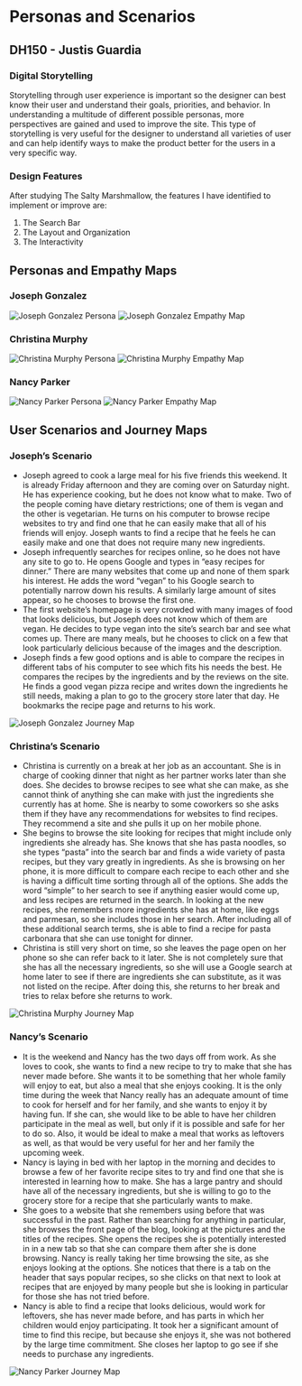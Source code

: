 # Personas and Scenarios
## DH150 - Justis Guardia

### Digital Storytelling

Storytelling through user experience is important so the designer can best know their user and understand their goals, priorities, and behavior. In understanding a multitude of different possible personas, more perspectives are gained and used to improve the site. This type of storytelling is very useful for the designer to understand all varieties of user and can help identify ways to make the product better for the users in a very specific way.

### Design Features

After studying The Salty Marshmallow, the features I have identified to implement or improve are:

1. The Search Bar
2. The Layout and Organization
3. The Interactivity

## Personas and Empathy Maps
### Joseph Gonzalez
![Joseph Gonzalez Persona](JGPer.png)
![Joseph Gonzalez Empathy Map](./JEmp.png)

### Christina Murphy
![Christina Murphy Persona](./CMPer.png)
![Christina Murphy Empathy Map](./CEmp.png)

### Nancy Parker
![Nancy Parker Persona](./NPPer.png)
![Nancy Parker Empathy Map](./NEmp.png)

## User Scenarios and Journey Maps
### Joseph’s Scenario
* Joseph agreed to cook a large meal for his five friends this weekend. It is already Friday afternoon and they are coming over on Saturday night. He has experience cooking, but he does not know what to make. Two of the people coming have dietary restrictions; one of them is vegan and the other is vegetarian. He turns on his computer to browse recipe websites to try and find one that he can easily make that all of his friends will enjoy. Joseph wants to find a recipe that he feels he can easily make and one that does not require many new ingredients.
* Joseph infrequently searches for recipes online, so he does not have any site to go to. He opens Google and types in “easy recipes for dinner.” There are many websites that come up and none of them spark his interest. He adds the word “vegan” to his Google search to potentially narrow down his results. A similarly large amount of sites appear, so he chooses to browse the first one. 
* The first website’s homepage is very crowded with many images of food that looks delicious, but Joseph does not know which of them are vegan. He decides to type vegan into the site’s search bar and see what comes up. There are many meals, but he chooses to click on a few that look particularly delicious because of the images and the description. 
* Joseph finds a few good options and is able to compare the recipes in different tabs of his computer to see which fits his needs the best. He compares the recipes by the ingredients and by the reviews on the site. He finds a good vegan pizza recipe and writes down the ingredients he still needs, making a plan to go to the grocery store later that day. He bookmarks the recipe page and returns to his work.

![Joseph Gonzalez Journey Map](./JMap.png)

### Christina’s Scenario
* Christina is currently on a break at her job as an accountant. She is in charge of cooking dinner that night as her partner works later than she does. She decides to browse recipes to see what she can make, as she cannot think of anything she can make with just the ingredients she currently has at home. She is nearby to some coworkers so she asks them if they have any recommendations for websites to find recipes. They recommend a site and she pulls it up on her mobile phone.
* She begins to browse the site looking for recipes that might include only ingredients she already has. She knows that she has pasta noodles, so she types “pasta” into the search bar and finds a wide variety of pasta recipes, but they vary greatly in ingredients. As she is browsing on her phone, it is more difficult to compare each recipe to each other and she is having a difficult time sorting through all of the options. She adds the word “simple” to her search to see if anything easier would come up, and less recipes are returned in the search. In looking at the new recipes, she remembers more ingredients she has at home, like eggs and parmesan, so she includes those in her search. After including all of these additional search terms, she is able to find a recipe for pasta carbonara that she can use tonight for dinner. 
* Christina is still very short on time, so she leaves the page open on her phone so she can refer back to it later. She is not completely sure that she has all the necessary ingredients, so she will use a Google search at home later to see if there are ingredients she can substitute, as it was not listed on the recipe. After doing this, she returns to her break and tries to relax before she returns to work.

![Christina Murphy Journey Map](./CMap.png)

### Nancy’s Scenario
* It is the weekend and Nancy has the two days off from work. As she loves to cook, she wants to find a new recipe to try to make that she has never made before. She wants it to be something that her whole family will enjoy to eat, but also a meal that she enjoys cooking. It is the only time during the week that Nancy really has an adequate amount of time to cook for herself and for her family, and she wants to enjoy it by having fun. If she can, she would like to be able to have her children participate in the meal as well, but only if it is possible and safe for her to do so. Also, it would be ideal to make a meal that works as leftovers as well, as that would be very useful for her and her family the upcoming week.
* Nancy is laying in bed with her laptop in the morning and decides to browse a few of her favorite recipe sites to try and find one that she is interested in learning how to make. She has a large pantry and should have all of the necessary ingredients, but she is willing to go to the grocery store for a recipe that she particularly wants to make. 
* She goes to a website that she remembers using before that was successful in the past. Rather than searching for anything in particular, she browses the front page of the blog, looking at the pictures and the titles of the recipes. She opens the recipes she is potentially interested in in a new tab so that she can compare them after she is done browsing. Nancy is really taking her time browsing the site, as she enjoys looking at the options. She notices that there is a tab on the header that says popular recipes, so she clicks on that next to look at recipes that are enjoyed by many people but she is looking in particular for those she has not tried before. 
* Nancy is able to find a recipe that looks delicious, would work for leftovers, she has never made before, and has parts in which her children would enjoy participating. It took her a significant amount of time to find this recipe, but because she enjoys it, she was not bothered by the large time commitment. She closes her laptop to go see if she needs to purchase any ingredients.

![Nancy Parker Journey Map](./NMap.png)
